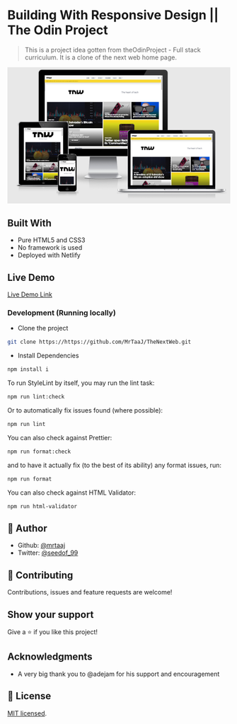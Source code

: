 # Building With Responsive Design || The Odin Project

> This is a project idea gotten from theOdinProject - Full stack curriculum. It is a clone of the next web home page.

![screenshot](./app_screenshot.png)


## Built With

- Pure HTML5 and CSS3
- No framework is used
- Deployed with Netlify

## Live Demo

[Live Demo Link](https://responsivenextweb.netlify.app/)

### Development (Running locally)

- Clone the project

```bash
git clone https://https://github.com/MrTaaJ/TheNextWeb.git

```

- Install Dependencies

```bash
npm install i
```

To run StyleLint by itself, you may run the lint task:

```bash
npm run lint:check
```

Or to automatically fix issues found (where possible):

```bash
npm run lint
```

You can also check against Prettier:

```bash
npm run format:check
```

and to have it actually fix (to the best of its ability) any format issues, run:

```bash
npm run format
```

You can also check against HTML Validator:

```bash
npm run html-validator
```


## 👤 Author

- Github: [@mrtaaj](https://github.com/mrtaaj)
- Twitter: [@seedof_99](https://twitter.com/seedof_99)

## 🤝 Contributing

Contributions, issues and feature requests are welcome!


## Show your support

Give a ⭐️ if you like this project!

## Acknowledgments

- A very big thank you to @adejam for his support and encouragement


## 📝 License

[MIT licensed](./LICENSE).
